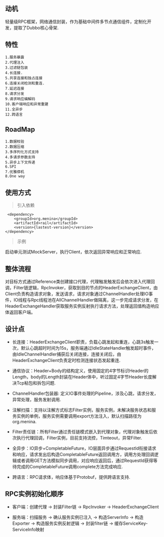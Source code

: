 ## 动机

轻量级RPC框架，网络通信封装，作为基础中间件多节点通信组件，定制化开发，提取了Dubbo核心骨架.


## 特性

```
1.服务暴露
2.代理注入
3.过滤链包装
4.长连接.
5.共享连接和独占连接
6.连接关闭检测和重连.
7.延迟连接
8.请求分发
9.请求响应编解码
10.客户端响应和异常重建
11.全异步
12.跨语言
```

## RoadMap

```
1.数据校验
2.数据压缩
3.多序列化方式支持
4.多请求参数支持
5.异步上下文传递
6.SPI
7.优雅停机
8.One way
```

## 使用方式

> 引入依赖

```
 <dependency>
	<groupId>org.menina</groupId>
	<artifactId>rail</artifactId>
	<version>{lastest-version}</version>
</dependency>
```
> 示例

启动单元测试MockServer，执行Client，依次返回异常响应和正常响应.

## 整体流程

对目标方式通过Reference类创建接口代理，代理触发触发后会依次进入代理回调，Filter链逻辑，RpcInvoker，获取到目的节点的HeaderExchangeClient，由Client负责构造请求对象，发送请求，请求对象通过ChannelHandler处理IO事件，IO线程与Rpc线程池在AllChannelHandler做隔离，这一步完成请求分发，在HeaderExchangeHandler获取服务实例反射执行请求方法，处理返回值构造响应体返回客户端。

## 设计点

* 长连接：HeaderExchangeClient职责，负载心跳发起和重连，心跳3s触发一次，默认心跳超时时间为15s，服务端通过IdleStateHandler触发超时事件，由IdleChannelHandler捕获后关闭连接，连接关闭后，由HeaderExchangeClient负责定时检测连接状态发起重连.

* 通信协议：Header+Body的结构定义，使用固定的4字节标识Header的Length，body的Length封装在Header体中，听过固定4字节Header长度解决Tcp粘包和拆包问题.

* ChannelHandler包装器: 定义IO事件处理的Pipeline，涉及心跳，请求分发，异常处理，服务发射调用.

* 注解扫描：支持以注解方式标志Filter实例，服务实例，未解决服务状态和服务实例的单例，服务实例需要调用export方法注入，默认扫描路径为org.menina.

* Filter责任链：所有Filter通过责任链模式嵌入到代理对象，代理对象触发后依次执行代理回调，Filter实例，目前支持流控，Timteout，异常Filter.

* 全异步：IO异步+CompletableFuture，IO层面异步通过RequestId衔接请求和响应，请求发出后构造CompletableFuture返回调用方，调用方处理回调逻辑或者调用GET方法模拟同步调用，对应响应返回后，通过RequestId获得等待完成的CompletableFuture调用complete方法完成响应.

* 跨语言：RPC请求体，响应体基于Protobuf，提供跨语言支持.

## RPC实例初始化顺序

* 客户端：创建代理 -> 封装Filter链 -> RpcInvoker -> HeaderExchangeClient

* 服务端：扫描服务 -> 确认服务实例已注入 -> 构造ServerInfo -> 构造Exporter -> 构造服务实例反射逻辑 -> 封装filter链 -> 缓存ServiceKey-ServiceInfo映射
